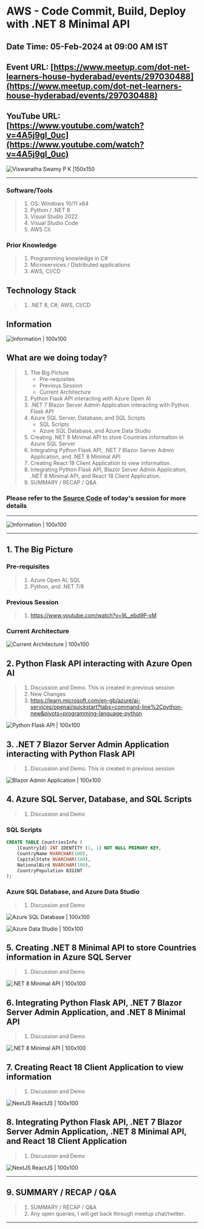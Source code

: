 # AWS - Code Commit, Build, Deploy with .NET 8 Minimal API

## Date Time: 05-Feb-2024 at 09:00 AM IST

## Event URL: [https://www.meetup.com/dot-net-learners-house-hyderabad/events/297030488](https://www.meetup.com/dot-net-learners-house-hyderabad/events/297030488)

## YouTube URL: [https://www.youtube.com/watch?v=4A5j9gl_0uc](https://www.youtube.com/watch?v=4A5j9gl_0uc)

![Viswanatha Swamy P K |150x150](./Documentation/Images/ViswanathaSwamyPK.PNG)

---

### Software/Tools

> 1. OS: Windows 10/11 x64
> 1. Python / .NET 8
> 1. Visual Studio 2022
> 1. Visual Studio Code
> 1. AWS Cli

### Prior Knowledge

> 1. Programming knowledge in C#
> 1. Microservices / Distributed applications
> 1. AWS, CI/CD

## Technology Stack

> 1. .NET 8, C#, AWS, CI/CD

## Information

![Information | 100x100](../Documentation/Images/Information.PNG)

## What are we doing today?

> 1. The Big Picture
>    - Pre-requisites
>    - Previous Session
>    - Current Architecture
> 1. Python Flask API interacting with Azure Open AI
> 1. .NET 7 Blazor Server Admin Application interacting with Python Flask API
> 1. Azure SQL Server, Database, and SQL Scripts
>    - SQL Scripts
>    - Azure SQL Database, and Azure Data Studio
> 1. Creating .NET 8 Minimal API to store Countries information in Azure SQL Server
> 1. Integrating Python Flask API, .NET 7 Blazor Server Admin Application, and .NET 8 Minimal API
> 1. Creating React 18 Client Application to view information.
> 1. Integrating Python Flask API, Blazor Server Admin Application, .NET 8 Minimal API, and React 18 Client Application.
> 1. SUMMARY / RECAP / Q&A

### Please refer to the [**Source Code**](https://github.com/orgs/ViswanathaSwamy-PK-TechSkillz-Academy/repositories?q=travels) of today's session for more details

---

![Information | 100x100](../Documentation/Images/SeatBelt.PNG)

---

## 1. The Big Picture

### Pre-requisites

> 1. Azure Open AI, SQL
> 1. Python, and .NET 7/8

### Previous Session

> 1. <https://www.youtube.com/watch?v=9L_ebd9P-xM>

### Current Architecture

![Current Architecture | 100x100](./Documentation/Images/SessionFirstLook.PNG)

## 2. Python Flask API interacting with Azure Open AI

> 1. Discussion and Demo. This is created in previous session
> 1. New Changes
> 1. <https://learn.microsoft.com/en-gb/azure/ai-services/openai/quickstart?tabs=command-line%2Cpython-new&pivots=programming-language-python>

![Python Flask API | 100x100](./Documentation/Images/PythonFlaskAPI.PNG)

## 3. .NET 7 Blazor Server Admin Application interacting with Python Flask API

> 1. Discussion and Demo. This is created in previous session

![Blazor Admin Application | 100x100](./Documentation/Images/Blazor_AdminApp.PNG)

## 4. Azure SQL Server, Database, and SQL Scripts

> 1. Discussion and Demo

### SQL Scripts

```sql
CREATE TABLE CountriesInfo (
    [CountryId] INT IDENTITY (1, 1) NOT NULL PRIMARY KEY,
    CountryName NVARCHAR(100),
    CapitalState NVARCHAR(100),
    NationalBird NVARCHAR(100),
    CountryPopulation BIGINT
);
```

### Azure SQL Database, and Azure Data Studio

> 1. Discussion and Demo

![Azure SQL Database | 100x100](./Documentation/Images/AzureSQL_1.PNG)

![Azure Data Studio | 100x100](./Documentation/Images/AzureSQL_2.PNG)

## 5. Creating .NET 8 Minimal API to store Countries information in Azure SQL Server

> 1. Discussion and Demo

![.NET 8 Minimal API | 100x100](./Documentation/Images/DotNetMinimalAPI_1.PNG)

## 6. Integrating Python Flask API, .NET 7 Blazor Server Admin Application, and .NET 8 Minimal API

> 1. Discussion and Demo

![.NET 8 Minimal API | 100x100](./Documentation/Images/DotNetMinimalAPI_2.PNG)

## 7. Creating React 18 Client Application to view information

> 1. Discussion and Demo

![NextJS ReactJS | 100x100](./Documentation/Images/NextJS_ReactJS_App.PNG)

## 8. Integrating Python Flask API, .NET 7 Blazor Server Admin Application, .NET 8 Minimal API, and React 18 Client Application

> 1. Discussion and Demo

![NextJS ReactJS | 100x100](./Documentation/Images/NextJS_ReactJS_App_1.PNG)

---

## 9. SUMMARY / RECAP / Q&A

> 1. SUMMARY / RECAP / Q&A
> 2. Any open queries, I will get back through meetup chat/twitter.

---
